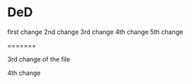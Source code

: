 # DeD
first change
2nd change
3rd change
4th change
5th change

=======


3rd change of the file 

4th change


